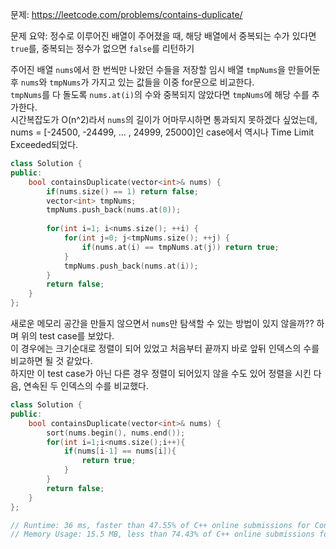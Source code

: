 문제: https://leetcode.com/problems/contains-duplicate/            
           
문제 요약: 정수로 이루어진 배열이 주어졌을 때, 해당 배열에서 중복되는 수가 있다면 `true`를, 중복되는 정수가 없으면 `false`를 리턴하기          
           
주어진 배열 `nums`에서 한 번씩만 나왔던 수들을 저장할 임시 배열 `tmpNums`을 만들어둔 후 `nums`와 `tmpNums`가 가지고 있는 값들을 이중 for문으로 비교한다.         
`tmpNums`를 다 돌도록 `nums.at(i)`의 수와 중복되지 않았다면 `tmpNums`에 해당 수를 추가한다.            
시간복잡도가 O(n^2)라서 `nums`의 길이가 어마무시하면 통과되지 못하겠다 싶었는데, nums = [-24500, -24499, ... , 24999, 25000]인 case에서 역시나 Time Limit Exceeded되었다.      
```cpp
class Solution {
public:
    bool containsDuplicate(vector<int>& nums) {
        if(nums.size() == 1) return false;
        vector<int> tmpNums;
        tmpNums.push_back(nums.at(0));
        
        for(int i=1; i<nums.size(); ++i) {
            for(int j=0; j<tmpNums.size(); ++j) {
                if(nums.at(i) == tmpNums.at(j)) return true;
            }
            tmpNums.push_back(nums.at(i));
        }
        return false;
    }
};
```
                    
새로운 메모리 공간을 만들지 않으면서 `nums`만 탐색할 수 있는 방법이 있지 않을까?? 하며 위의 test case를 보았다.        
이 경우에는 크기순대로 정렬이 되어 있었고 처음부터 끝까지 바로 앞뒤 인덱스의 수를 비교하면 될 것 같았다.             
하지만 이 test case가 아닌 다른 경우 정렬이 되어있지 않을 수도 있어 정렬을 시킨 다음, 연속된 두 인덱스의 수를 비교했다.             
```cpp
class Solution {
public:
    bool containsDuplicate(vector<int>& nums) {
        sort(nums.begin(), nums.end());
        for(int i=1;i<nums.size();i++){
            if(nums[i-1] == nums[i]){
                return true;
            }
        }
        return false;
    }
};

// Runtime: 36 ms, faster than 47.55% of C++ online submissions for Contains Duplicate.// 
// Memory Usage: 15.5 MB, less than 74.43% of C++ online submissions for Contains Duplicate.
         
```
